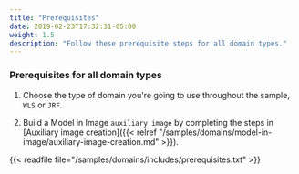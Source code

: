 ```yaml
---
title: "Prerequisites"
date: 2019-02-23T17:32:31-05:00
weight: 1.5
description: "Follow these prerequisite steps for all domain types."
---
```


### Prerequisites for all domain types

1. Choose the type of domain you're going to use throughout the sample, `WLS` or `JRF`.

1. Build a Model in Image `auxiliary image` by completing the steps in [Auxiliary image creation]({{< relref "/samples/domains/model-in-image/auxiliary-image-creation.md" >}}).

{{< readfile file="/samples/domains/includes/prerequisites.txt" >}}
